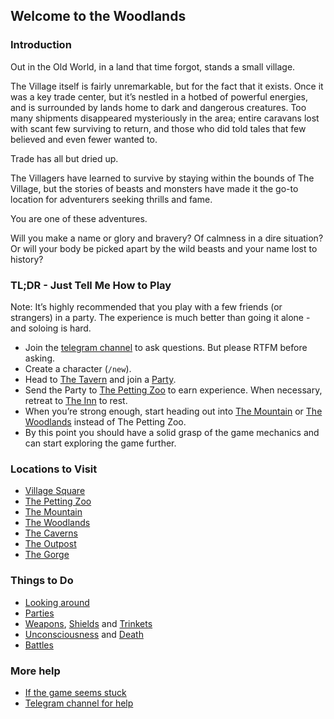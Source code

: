 ## Welcome to the Woodlands

### Introduction
Out in the Old World, in a land that time forgot, stands a small village.

The Village itself is fairly unremarkable, but for the fact that it exists. Once it was a key trade center, but
  it’s nestled in a hotbed of powerful energies, and is surrounded by lands home to dark and dangerous creatures. Too
  many shipments disappeared mysteriously in the area; entire caravans lost with scant few surviving to return, and
  those who did told tales that few believed and even fewer wanted to.

Trade has all but dried up.

The Villagers have learned to survive by staying within the bounds of The Village, but the stories of beasts and
  monsters have made it the go-to location for adventurers seeking thrills and fame.

You are one of these adventures.

Will you make a name or glory and bravery? Of calmness in a dire situation? Or will your body be picked apart by
  the wild beasts and your name lost to history?


### TL;DR - Just Tell Me How to Play
Note: It’s highly recommended that you play with a few friends (or strangers) in a party. The experience is much
  better than going it alone - and soloing is hard.


  - Join the [telegram channel](https://t.me/woodlands_raven) to ask questions. But please RTFM before
    asking.
  - Create a character (`/new`).
  - Head to [The Tavern](/locations/tavern/index.md) and join a [Party](parties.md).
  - Send the Party to [The Petting Zoo](/locations/petting_zoo/index.md) to earn experience. When necessary, retreat to [The Inn](/locations/inn/index.md) to rest.
  - When you’re strong enough, start heading out into [The Mountain](/locations/mountain/index.md) or [The Woodlands](locations/woodlands/index.md) instead of The Petting Zoo.
  - By this point you should have a solid grasp of the game mechanics and can start exploring the game further.

### Locations to Visit

  - [Village Square](locations/village_square)
  - [The Petting Zoo](/locations/petting_zoo/index.md)
  - [The Mountain](/locations/mountain/index.md)
  - [The Woodlands](locations/woodlands)
  - [The Caverns](locations/cavern)
  - [The Outpost](/locations/outpost/index.md)
  - [The Gorge](/locations/gorge/index.md)


### Things to Do

  - [Looking around](look.md)
  - [Parties](parties.md)
  - [Weapons](items/weapons.md), [Shields](/items/shields.md) and [Trinkets](items/trinkets.md) 
  - [Unconsciousness](unconscious.md) and [Death](death.md)
  - [Battles](battles.md)


### More help

  - [If the game seems stuck](stuck_game.md)
  - [Telegram channel for help](https://t.me/woodlands_raven)

